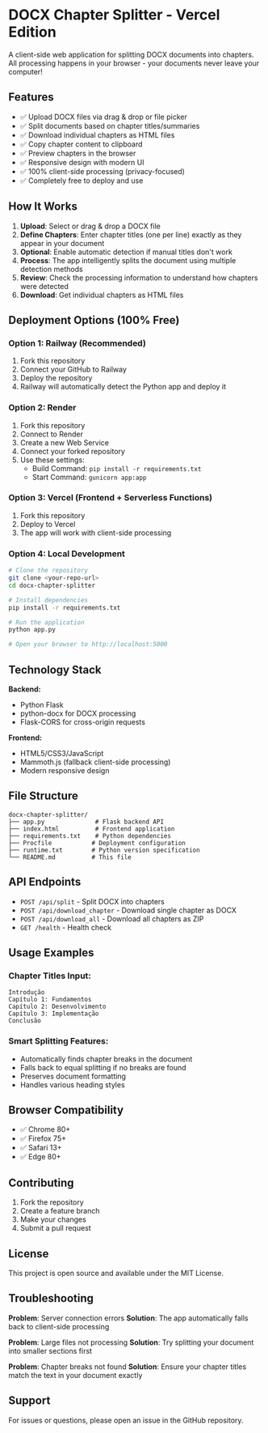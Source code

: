# DOCX Chapter Splitter - Vercel Edition

A client-side web application for splitting DOCX documents into chapters. All processing happens in your browser - your documents never leave your computer!

## Features

- ✅ Upload DOCX files via drag & drop or file picker  
- ✅ Split documents based on chapter titles/summaries
- ✅ Download individual chapters as HTML files
- ✅ Copy chapter content to clipboard
- ✅ Preview chapters in the browser
- ✅ Responsive design with modern UI
- ✅ 100% client-side processing (privacy-focused)
- ✅ Completely free to deploy and use

## How It Works

1. **Upload**: Select or drag & drop a DOCX file
2. **Define Chapters**: Enter chapter titles (one per line) exactly as they appear in your document
3. **Optional**: Enable automatic detection if manual titles don't work
4. **Process**: The app intelligently splits the document using multiple detection methods
5. **Review**: Check the processing information to understand how chapters were detected
6. **Download**: Get individual chapters as HTML files

## Deployment Options (100% Free)

### Option 1: Railway (Recommended)

1. Fork this repository
2. Connect your GitHub to Railway
3. Deploy the repository
4. Railway will automatically detect the Python app and deploy it

### Option 2: Render

1. Fork this repository  
2. Connect to Render
3. Create a new Web Service
4. Connect your forked repository
5. Use these settings:
   - Build Command: `pip install -r requirements.txt`
   - Start Command: `gunicorn app:app`

### Option 3: Vercel (Frontend + Serverless Functions)

1. Fork this repository
2. Deploy to Vercel
3. The app will work with client-side processing

### Option 4: Local Development

```bash
# Clone the repository
git clone <your-repo-url>
cd docx-chapter-splitter

# Install dependencies
pip install -r requirements.txt

# Run the application
python app.py

# Open your browser to http://localhost:5000
```

## Technology Stack

**Backend:**
- Python Flask
- python-docx for DOCX processing
- Flask-CORS for cross-origin requests

**Frontend:**
- HTML5/CSS3/JavaScript
- Mammoth.js (fallback client-side processing)
- Modern responsive design

## File Structure

```
docx-chapter-splitter/
├── app.py              # Flask backend API
├── index.html          # Frontend application
├── requirements.txt    # Python dependencies
├── Procfile           # Deployment configuration
├── runtime.txt        # Python version specification
└── README.md          # This file
```

## API Endpoints

- `POST /api/split` - Split DOCX into chapters
- `POST /api/download_chapter` - Download single chapter as DOCX
- `POST /api/download_all` - Download all chapters as ZIP
- `GET /health` - Health check

## Usage Examples

### Chapter Titles Input:
```
Introdução
Capítulo 1: Fundamentos
Capítulo 2: Desenvolvimento
Capítulo 3: Implementação
Conclusão
```

### Smart Splitting Features:
- Automatically finds chapter breaks in the document
- Falls back to equal splitting if no breaks are found
- Preserves document formatting
- Handles various heading styles

## Browser Compatibility

- ✅ Chrome 80+
- ✅ Firefox 75+
- ✅ Safari 13+
- ✅ Edge 80+

## Contributing

1. Fork the repository
2. Create a feature branch
3. Make your changes
4. Submit a pull request

## License

This project is open source and available under the MIT License.

## Troubleshooting

**Problem**: Server connection errors
**Solution**: The app automatically falls back to client-side processing

**Problem**: Large files not processing
**Solution**: Try splitting your document into smaller sections first

**Problem**: Chapter breaks not found
**Solution**: Ensure your chapter titles match the text in your document exactly

## Support

For issues or questions, please open an issue in the GitHub repository.
